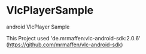# VlcPlayerSample
android VlcPlayer Sample


This Project used 'de.mrmaffen:vlc-android-sdk:2.0.6' (https://github.com/mrmaffen/vlc-android-sdk)
